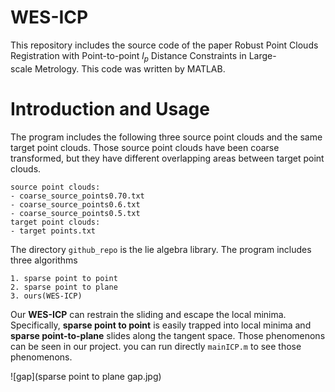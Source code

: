 # WES-ICP
This repository includes the source code of the paper Robust Point Clouds Registration with Point-to-point $l_p$ Distance Constraints in Large-scale Metrology.
This code was written by MATLAB.
# Introduction and Usage
The program includes the following three source point clouds and the same target point clouds.
Those source point clouds have been coarse transformed, but they have different overlapping areas between target point clouds.
```
source point clouds:
- coarse_source_points0.70.txt
- coarse_source_points0.6.txt
- coarse_source_points0.5.txt
target point clouds:
- target points.txt
```
The directory `github_repo` is the lie algebra library.
The program includes three algorithms
```
1. sparse point to point
2. sparse point to plane
3. ours(WES-ICP)
```

Our **WES-ICP** can restrain the sliding and escape the local minima. Specifically, **sparse point to point** is easily trapped into local minima and **sparse point-to-plane** slides along the tangent space. Those phenomenons can be seen in our project.
you can run directly `mainICP.m` to see those phenomenons.

![gap](sparse point to plane gap.jpg)
